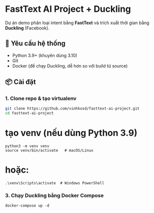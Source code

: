 # FastText AI Project + Duckling

Dự án demo phân loại intent bằng **FastText** và trích xuất thời gian bằng **Duckling** (Facebook).

## 🚀 Yêu cầu hệ thống
- Python 3.9+ (khuyên dùng 3.10)
- Git
- Docker (để chạy Duckling, dễ hơn so với build từ source)

## 📦 Cài đặt

### 1. Clone repo & tạo virtualenv
```bash
git clone https://github.com/vinhkosd/fasttext-ai-project.git
cd fasttext-ai-project
```
# tạo venv (nếu dùng Python 3.9)
```
python3 -m venv venv
source venv/bin/activate   # macOS/Linux
```
# hoặc: 
```
.\venv\Scripts\activate  # Windows PowerShell
```
### 3. Chạy Duckling bằng Docker Compose
```
docker-compose up -d
```